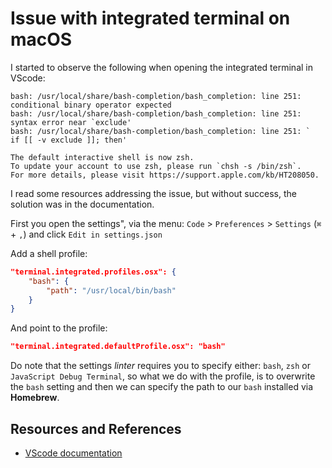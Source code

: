 # Issue with integrated terminal on macOS

I started to observe the following when opening the integrated terminal in VScode:

```text
bash: /usr/local/share/bash-completion/bash_completion: line 251: conditional binary operator expected
bash: /usr/local/share/bash-completion/bash_completion: line 251: syntax error near `exclude'
bash: /usr/local/share/bash-completion/bash_completion: line 251: `    if [[ -v exclude ]]; then'

The default interactive shell is now zsh.
To update your account to use zsh, please run `chsh -s /bin/zsh`.
For more details, please visit https://support.apple.com/kb/HT208050.
```

I read some resources addressing the issue, but without success, the solution was in the documentation.

First you open the settings", via the menu: `Code` > `Preferences` > `Settings` (`⌘` + `,`) and click `Edit in settings.json`

Add a shell profile:

```json
"terminal.integrated.profiles.osx": {
    "bash": {
        "path": "/usr/local/bin/bash"
    }
}
```

And point to the profile:

```json
"terminal.integrated.defaultProfile.osx": "bash"
```

Do note that the settings _linter_ requires you to specify either: `bash`, `zsh` or `JavaScript Debug Terminal`, so what we do with the profile, is to overwrite the `bash` setting and then we can specify the path to our `bash` installed via **Homebrew**.

## Resources and References

- [VScode documentation](https://code.visualstudio.com/docs/editor/integrated-terminal#_terminal-profiles)
